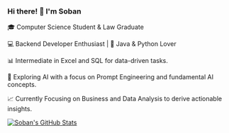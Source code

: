 ### Hi there! 👋 I'm Soban

🎓 Computer Science Student & Law Graduate

💻 Backend Developer Enthusiast | 🐍 Java & Python Lover

📊 Intermediate in Excel and SQL for data-driven tasks.

🤖 Exploring AI with a focus on Prompt Engineering and fundamental AI concepts.

📈 Currently Focusing on Business and Data Analysis to derive actionable insights.

[![Soban's GitHub Stats](https://github-readme-stats.vercel.app/api?username=mo2daso&count_private=true&show_icons=true&theme=blue-green&hide_rank=false)](https://github.com/mo2daso/github-readme-stats)
